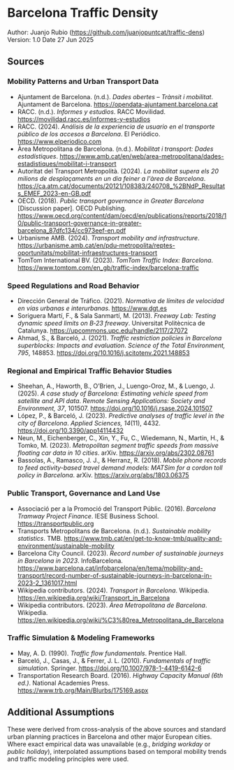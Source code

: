 # Barcelona Traffic Density

Author:     Juanjo Rubio (https://github.com/juanjopuntcat/traffic-dens)
Version:    1.0
Date        27 Jun 2025

## Sources

### Mobility Patterns and Urban Transport Data

- Ajuntament de Barcelona. (n.d.). *Dades obertes – Trànsit i mobilitat*. Ajuntament de Barcelona. https://opendata-ajuntament.barcelona.cat  
- RACC. (n.d.). *Informes y estudios*. RACC Movilidad. https://movilidad.racc.es/informes-y-estudios  
- RACC. (2024). *Análisis de la experiencia de usuario en el transporte público de los accesos a Barcelona*. El Periódico. https://www.elperiodico.com  
- Àrea Metropolitana de Barcelona. (n.d.). *Mobilitat i transport: Dades estadístiques*. https://www.amb.cat/en/web/area-metropolitana/dades-estadistiques/mobilitat-i-transport  
- Autoritat del Transport Metropolità. (2024). *La mobilitat supera els 20 milions de desplaçaments en un dia feiner a l'àrea de Barcelona*. https://ca.atm.cat/documents/20121/108383/240708_%2BNdP_Resultats_EMEF_2023-en-GB.pdf  
- OECD. (2018). *Public transport governance in Greater Barcelona* [Discussion paper]. OECD Publishing. https://www.oecd.org/content/dam/oecd/en/publications/reports/2018/10/public-transport-governance-in-greater-barcelona_87dfc134/cc973eef-en.pdf  
- Urbanisme AMB. (2024). *Transport mobility and infrastructure*. https://urbanisme.amb.cat/en/pdu-metropolita/reptes-oportunitats/mobilitat-infraestructures-transport  
- TomTom International BV. (2023). *TomTom Traffic Index: Barcelona*. https://www.tomtom.com/en_gb/traffic-index/barcelona-traffic  

### Speed Regulations and Road Behavior

- Dirección General de Tráfico. (2021). *Normativa de límites de velocidad en vías urbanas e interurbanas*. https://www.dgt.es  
- Soriguera Martí, F., & Sala Sanmartí, M. (2013). *Freeway Lab: Testing dynamic speed limits on B‑23 freeway*. Universitat Politècnica de Catalunya. https://upcommons.upc.edu/handle/2117/27072  
- Ahmad, S., & Barceló, J. (2021). *Traffic restriction policies in Barcelona superblocks: Impacts and evaluation*. *Science of the Total Environment, 795*, 148853. https://doi.org/10.1016/j.scitotenv.2021.148853  

### Regional and Empirical Traffic Behavior Studies

- Sheehan, A., Haworth, B., O’Brien, J., Luengo-Oroz, M., & Luengo, J. (2025). *A case study of Barcelona: Estimating vehicle speed from satellite and API data*. *Remote Sensing Applications: Society and Environment, 37*, 101507. https://doi.org/10.1016/j.rsase.2024.101507  
- López, P., & Barceló, J. (2023). *Predictive analyses of traffic level in the city of Barcelona*. *Applied Sciences, 14*(11), 4432. https://doi.org/10.3390/app14114432  
- Neun, M., Eichenberger, C., Xin, Y., Fu, C., Wiedemann, N., Martin, H., & Tomko, M. (2023). *Metropolitan segment traffic speeds from massive floating car data in 10 cities*. arXiv. https://arxiv.org/abs/2302.08761  
- Bassolas, A., Ramasco, J. J., & Herranz, R. (2018). *Mobile phone records to feed activity-based travel demand models: MATSim for a cordon toll policy in Barcelona*. arXiv. https://arxiv.org/abs/1803.06375  

### Public Transport, Governance and Land Use

- Associació per a la Promoció del Transport Públic. (2016). *Barcelona Tramway Project Finance*. IESE Business School. https://transportpublic.org  
- Transports Metropolitans de Barcelona. (n.d.). *Sustainable mobility statistics*. TMB. https://www.tmb.cat/en/get-to-know-tmb/quality-and-environment/sustainable-mobility  
- Barcelona City Council. (2023). *Record number of sustainable journeys in Barcelona in 2023*. InfoBarcelona. https://www.barcelona.cat/infobarcelona/en/tema/mobility-and-transport/record-number-of-sustainable-journeys-in-barcelona-in-2023-2_1361017.html  
- Wikipedia contributors. (2024). *Transport in Barcelona*. Wikipedia. https://en.wikipedia.org/wiki/Transport_in_Barcelona  
- Wikipedia contributors. (2023). *Àrea Metropolitana de Barcelona*. Wikipedia. https://en.wikipedia.org/wiki/%C3%80rea_Metropolitana_de_Barcelona  

### Traffic Simulation & Modeling Frameworks

- May, A. D. (1990). *Traffic flow fundamentals*. Prentice Hall.  
- Barceló, J., Casas, J., & Ferrer, J. L. (2010). *Fundamentals of traffic simulation*. Springer. https://doi.org/10.1007/978-1-4419-6142-6  
- Transportation Research Board. (2016). *Highway Capacity Manual (6th ed.)*. National Academies Press. https://www.trb.org/Main/Blurbs/175169.aspx  

## Additional Assumptions
These were derived from cross-analysis of the above sources and standard urban planning practices in Barcelona and other major European cities. Where exact empirical data was unavailable (e.g., *bridging workday* or *public holiday*), interpolated assumptions based on temporal mobility trends and traffic modeling principles were used.